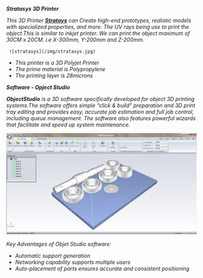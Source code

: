 ***Stratasys 3D Printer*** 

*This 3D Printer [**Stratays**](https://www.stratasys.com/3d-printers/objet30-pro) can  Create high-end prototypes, realistic models with specialized properties, and more. The UV rays being use to print the object.This is similar to inkjet printer. We can print the object maximum of 30CM x 20CM. i.e X-300mm, Y-200mm and Z-200mm.*

     ![stratasys](/img/stratasys.jpg)

- *This printer is a 3D Polyjet Printer*
- *The prime material is Polypropylene*
- *The printing layer is 28microns*

***Software - Opject Studio***      

***ObjectStudio** is a 3D software specifically developed for object 3D printing systems.The software offers simple “click & build” preparation and 3D print tray editing and provides easy, accurate job estimation and full job control, including queue management. The software also features powerful wizards that facilitate and speed up system maintenance.*

![object3d](/img/object3d.jpg)

*Key Advantages of Objet Studio software:*

- *Automatic support generation*    
- *Networking capability supports multiple users*   
- *Auto-placement of parts ensures accurate and consistent positioning*  








